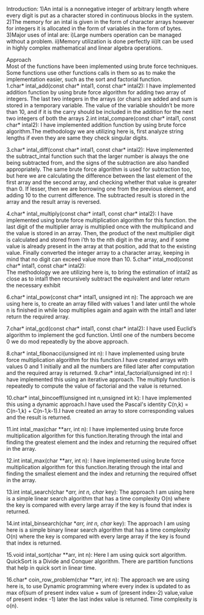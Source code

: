 Introduction:
	1)An intal is a nonnegative integer of arbitrary length where every digit is put as a character stored in continuous blocks in the system.
	2)The memory for an intal is given in the form of character arrays however for integers it is allocated in the form of variables in the form of bytes.
	3)Major uses of intal are:
		i)Large numbers operation can be managed without a problem.
		ii)Memory utilization is done perfectly
		iii)It can be used in highly complex mathematical and linear algebra operations.	
				
Approach				
Most of the functions have been implemented using brute force techniques. Some functions use other functions calls in them so as to make the implementation easier, such as the sort and factorial function.				
1.char* intal_add(const char* intal1, const char* intal2):
I have implemented addition function by using brute force algorithm for adding two array of integers. The last two integers in the arrays (or chars) are added and sum is stored in a temporary variable. The value of the variable shouldn’t be more than 10, and if it is the carry should be included in the addition for the next two integers of both the arrays 
2.int intal_compare(const char* intal1, const char* intal2):
I have implemented addition function by using brute force algorithm.The methodology we are utilizing here is, first analyze string lengths if even they are same they check singular digits.

3.char* intal_diff(const char* intal1, const char* intal2):
Have implemented the subtract_intal function such that the larger number is always the one being subtracted from, and the signs of the subtraction are also handled appropriately. The same brute force algorithm is used for subtraction too, but here we are calculating the difference between the last element of the first array and the second array, and checking whether that value is greater than 0. If lesser, then we are borrowing one from the previous element, and adding 10 to the current difference. The subtracted result is stored in the array and the result array is reversed. 

4.char* intal_multiply(const char* intal1, const char* intal2):				I have implemented using brute force multiplication algorithm for this function. the last digit of the multiplier array is multiplied once with the multiplicand and the value is stored in an array. Then, the product of the next multiplier digit is calculated and stored from i’th to the nth digit in the array, and if some value is already present in the array at that position, add that to the existing value. Finally converted the integer array to a character array, keeping in mind that no digit can exceed value more than 10. 
5.char* intal_mod(const char* intal1, const char* intal2):	
The methodology we are utilizing here is, to bring the estimation of intal2 as close as to intal1 then recursively subtract the equivalent and later return the necessary exhibit
				
6.char* intal_pow(const char* intal1, unsigned int n):
The approach we are using here is, to create an array filled with values 1 and later until the whole n is finished in while loop multiplies again and again with the intal1 and later return the required array.

7.char* intal_gcd(const char* intal1, const char* intal2):
I have used Euclid’s algorithm to implement the gcd function. Until one of the numbers become 0 we do mod repeatedly by the above approach.

8.char* intal_fibonacci(unsigned int n):
I have implemented using brute force multiplication algorithm for this function.I have created arrays with values 0 and 1 initially and all the numbers are filled later after computation and the required array is returned.
9.char* intal_factorial(unsigned int n):
I have implemented this using an iterative approach. The multiply function is repeatedly to compute the value of factorial and the value is returned.


10.char* intal_bincoeff(unsigned int n,unsigned int k):
I have implemented this using a dynamic approach.I have used the Pascal's identity C(n,k) = C(n-1,k) + C(n-1,k-1).I have created an array to store corresponding values and the result is returned.

11.int intal_max(char **arr, int n):
I have implemented using brute force multiplication algorithm for this function.Iterating through the intal and finding the greatest element and the index and returning the required offset in the array.

12.int intal_max(char **arr, int n):
I have implemented using brute force multiplication algorithm for this function.Iterating through the intal and finding the smallest element and the index and returning the required offset in the array.

13.int intal_search(char **arr, int n, char* key):
The approach I am using here is a simple linear search algorithm that has a time complexity O(n) where the key is compared with every large array if the key is found that index is returned.

14.int intal_binsearch(char **arr, int n, char* key):
The approach I am using here is a simple binary linear search algorithm that has a time complexity O(n) where the key is compared with every large array if the key is found that index is returned.

15.void intal_sort(char **arr, int n):
Here I am using quick sort algorithm. QuickSort is a Divide and Conquer algorithm. There are partition functions that help in quick sort in linear time.

16.char* coin_row_problem(char **arr, int n):
The approach we are using here is, to use Dynamic programming where every index is updated to as max of(sum of present index value + sum of (present index-2) value,value of present index -1) later the last index value is returned. Time complexity is o(n).
